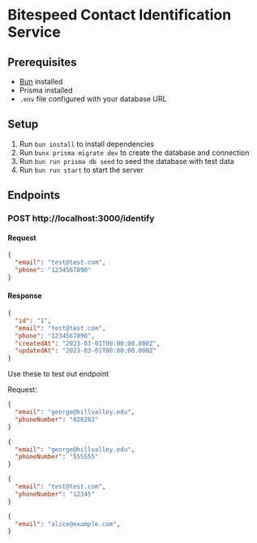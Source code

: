 # Bitespeed Contact Identification Service

## Prerequisites

- [Bun](https://bun.sh/) installed
- Prisma installed
- `.env` file configured with your database URL

## Setup

1. Run `bun install` to install dependencies
2. Run `bunx prisma migrate dev` to create the database and connection
3. Run `bun run prisma db seed` to seed the database with test data
4. Run `bun run start` to start the server

## Endpoints

### POST http://localhost:3000/identify

#### Request

```json
{
  "email": "test@test.com",
  "phone": "1234567890"
}
```

#### Response

```json
{
  "id": "1",
  "email": "test@test.com",
  "phone": "1234567890",
  "createdAt": "2023-03-01T00:00:00.000Z",
  "updatedAt": "2023-03-01T00:00:00.000Z"
}
```

Use these to test out endpoint

Request:

```json
{
  "email": "george@hillvalley.edu",
  "phoneNumber": "828282"
}
```

```json
{
  "email": "george@hillvalley.edu",
  "phoneNumber": "555555"
}
```

```json
{
  "email": "test@test.com",
  "phoneNumber": "12345"
}
```

```json
{
  "email": "alice@example.com",
}
```
